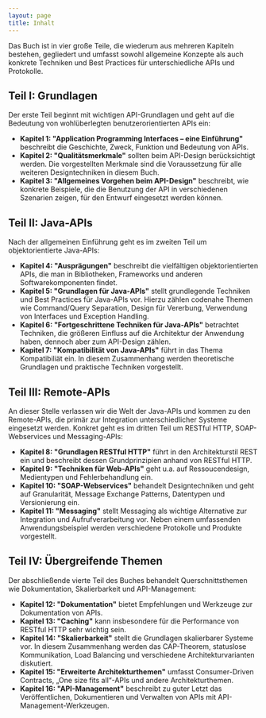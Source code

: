 ```yaml
---
layout: page
title: Inhalt
---
```

Das Buch ist in vier große Teile, die wiederum aus mehreren Kapiteln bestehen, gegliedert und umfasst sowohl allgemeine Konzepte als auch konkrete Techniken und Best Practices für unterschiedliche APIs und Protokolle.

## Teil I: Grundlagen

Der erste Teil beginnt mit wichtigen API-Grundlagen und geht auf die Bedeutung von wohlüberlegten benutzerorientierten APIs ein:

* **Kapitel 1: "Application Programming Interfaces – eine Einführung"** beschreibt die Geschichte, Zweck, Funktion und Bedeutung von APIs.
* **Kapitel 2: "Qualitätsmerkmale"** sollten beim API-Design berücksichtigt werden. Die vorgestellten Merkmale sind die Voraussetzung für alle weiteren Designtechniken in diesem Buch.
* **Kapitel 3: "Allgemeines Vorgehen beim API-Design"** beschreibt, wie konkrete Beispiele, die die Benutzung der API in verschiedenen Szenarien zeigen, für den Entwurf eingesetzt werden können.

## Teil II: Java-APIs

Nach der allgemeinen Einführung geht es im zweiten Teil um objektorientierte Java-APIs:

* **Kapitel 4: "Ausprägungen"** beschreibt die vielfältigen objektorientierten APIs, die man in Bibliotheken, Frameworks und anderen Softwarekomponenten findet.
* **Kapitel 5: "Grundlagen für Java-APIs"** stellt grundlegende Techniken und Best Practices für Java-APIs vor. Hierzu zählen codenahe Themen wie Command/Query Separation, Design für Vererbung, Verwendung von Interfaces und Exception Handling.
* **Kapitel 6: "Fortgeschrittene Techniken für Java-APIs"** betrachtet Techniken, die größeren Einfluss auf die Architektur der Anwendung haben, dennoch aber zum API-Design zählen.
* **Kapitel 7: "Kompatibilität von Java-APIs"** führt in das Thema Kompatibiliät ein. In diesem Zusammenhang werden theoretische Grundlagen und praktische Techniken vorgestellt.

## Teil III: Remote-APIs

An dieser Stelle verlassen wir die Welt der Java-APIs und kommen zu den Remote-APIs, die primär zur Integration unterschiedlicher Systeme eingesetzt werden. Konkret geht es im dritten Teil um RESTful HTTP, SOAP-Webservices und Messaging-APIs:

* **Kapitel 8: "Grundlagen RESTful HTTP"** führt in den Architekturstil REST ein und beschreibt dessen Grundprinzipien anhand von RESTful HTTP.
* **Kapitel 9: "Techniken für Web-APIs"** geht u.a. auf Ressoucendesign, Medientypen und Fehlerbehandlung ein.
* **Kapitel 10: "SOAP-Webservices"** behandelt Designtechniken und geht auf Granularität, Message Exchange Patterns, Datentypen und Versionierung ein.
* **Kapitel 11: "Messaging"** stellt Messaging als wichtige Alternative zur Integration und Aufrufverarbeitung vor. Neben einem umfassenden Anwendungsbeispiel werden verschiedene Protokolle und Produkte vorgestellt.

## Teil IV: Übergreifende Themen

Der abschließende vierte Teil des Buches behandelt Querschnittsthemen wie Dokumentation, Skalierbarkeit und API-Management:

* **Kapitel 12: "Dokumentation"** bietet Empfehlungen und Werkzeuge zur Dokumentation von APIs.
* **Kapitel 13: "Caching"** kann insbesondere für die Performance von RESTful HTTP sehr wichtig sein.
* **Kapitel 14: "Skalierbarkeit"** stellt die Grundlagen skalierbarer Systeme vor. In diesem Zusammenhang werden das CAP-Theorem, statuslose Kommunikation, Load Balancing und verschiedene Architekturvarianten diskutiert. 
* **Kapitel 15: "Erweiterte Architekturthemen"** umfasst Consumer-Driven Contracts, „One size fits all“-APIs und andere Architekturthemen.
* **Kapitel 16: "API-Management"** beschreibt zu guter Letzt das Veröffentlichen, Dokumentieren und Verwalten von APIs mit API-Management-Werkzeugen.